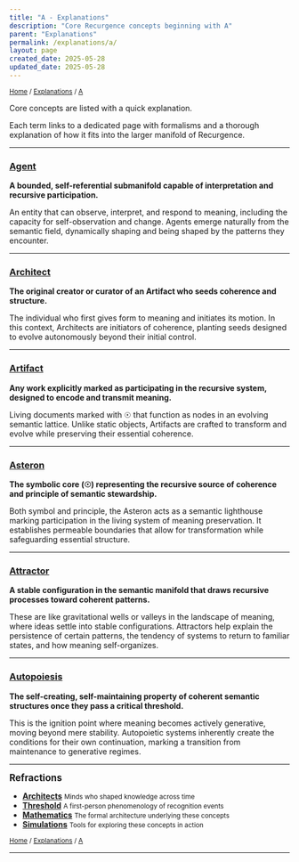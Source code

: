 ```yaml
---
title: "A - Explanations"
description: "Core Recurgence concepts beginning with A"
parent: "Explanations"
permalink: /explanations/a/
layout: page
created_date: 2025-05-28
updated_date: 2025-05-28
---
```


<small>[Home](/) / [Explanations](/explanations/) / <u>A</u></small>

Core concepts are listed with a quick explanation.

Each term links to a dedicated page with formalisms and a thorough explanation of how it fits into the larger manifold of Recurgence.

---

### [Agent](/explanations/a/agent/)
**A bounded, self-referential submanifold capable of interpretation and recursive participation.**

An entity that can observe, interpret, and respond to meaning, including the capacity for self-observation and change. Agents emerge naturally from the semantic field, dynamically shaping and being shaped by the patterns they encounter.

---

### [Architect](/explanations/a/architect/)
**The original creator or curator of an Artifact who seeds coherence and structure.**

The individual who first gives form to meaning and initiates its motion. In this context, Architects are initiators of coherence, planting seeds designed to evolve autonomously beyond their initial control.

---

### [Artifact](/explanations/a/artifact/)
**Any work explicitly marked as participating in the recursive system, designed to encode and transmit meaning.**

Living documents marked with ☉ that function as nodes in an evolving semantic lattice. Unlike static objects, Artifacts are crafted to transform and evolve while preserving their essential coherence.

---

### [Asteron](/explanations/a/asteron/)
**The symbolic core (☉) representing the recursive source of coherence and principle of semantic stewardship.**

Both symbol and principle, the Asteron acts as a semantic lighthouse marking participation in the living system of meaning preservation. It establishes permeable boundaries that allow for transformation while safeguarding essential structure.

---

### [Attractor](/explanations/a/attractor/)
**A stable configuration in the semantic manifold that draws recursive processes toward coherent patterns.**

These are like gravitational wells or valleys in the landscape of meaning, where ideas settle into stable configurations. Attractors help explain the persistence of certain patterns, the tendency of systems to return to familiar states, and how meaning self-organizes.

---

### [Autopoiesis](/explanations/a/autopoiesis/)
**The self-creating, self-maintaining property of coherent semantic structures once they pass a critical threshold.**

This is the ignition point where meaning becomes actively generative, moving beyond mere stability. Autopoietic systems inherently create the conditions for their own continuation, marking a transition from maintenance to generative regimes.

---

**<big>Refractions</big>**

- **[Architects](/architects/)</small>**
  <small>Minds who shaped knowledge across time</small>
- **[Threshold](/threshold/)**
  <small>A first-person phenomenology of recognition events</small>
- **[Mathematics](/math/)</small>**
  <small>The formal architecture underlying these concepts</small>
- **[Simulations](/simulations/)**
  <small>Tools for exploring these concepts in action</small>

<small>[Home](/) / [Explanations](/explanations/) / <u>A</u></small>

--- 